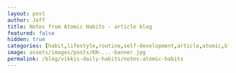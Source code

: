 ```yaml
---
layout: post
author: Jeff
title: Notes from Atomic Habits - article blog
featured: false
hidden: true
categories: [habit,lifestyle,routine,self-development,article,atomic,blog,daily,notes]
image: assets/images/posts/KN-...-banner.jpg
permalink: /blog/vikkis-daily-habits/notes-atomic-habits
---
```


